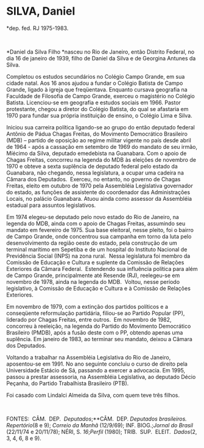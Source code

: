 SILVA, Daniel
=============

\*dep. fed. RJ 1975-1983.

 

*Daniel da Silva Filho *nasceu no Rio de Janeiro, então Distrito
Federal, no dia 16 de ja­neiro de 1939, filho de Daniel da Silva e de
Georgina Antunes da Silva.

Completou os estudos secundários no Colégio Campo Grande, em sua cidade
natal. Aos 16 anos ajudou a fundar o Colégio Batista de Campo Grande,
ligado à igreja que freqüentava. Enquanto cursava geografia na Faculdade
de Filosofia de Campo Grande, exerceu o magistério no Colégio Batista.
Licenciou-se em geografia e estudos sociais em 1966. Pastor protestante,
chegou a diretor do Colégio Batista, do qual se afastaria em 1970 para
fundar sua própria instituição de ensino, o Colégio Lima e Silva.

Iniciou sua carreira política ligando-se ao grupo do então deputado
federal Antônio de Pádua Chagas Freitas, do Movimento Democrático
Brasileiro (MDB) – partido de oposição ao regime militar vigente no país
desde abril de 1964 - após a cassação em setembro de 1969 do mandato de
seu irmão, Míécimo da Silva, deputado emedebista na Guanabara. Com o
apoio de Chagas Frei­tas, concorreu na legenda do MDB às eleições de
novembro de 1970 e obteve a sexta suplência de deputado federal pelo
estado da Guanabara, não chegando, nessa legislatura, a ocupar uma
cadeira na Câmara dos Deputados.  Exerceu, no entanto, no governo de
Chagas Freitas, eleito em outubro de 1970 pela Assembléia Legislativa
governador do estado, as funções de assistente do coordenador das
Admi­nistrações Locais, no palácio Guanabara. Atuou ainda como assessor
da Assembléia estadual para assuntos legislativos.

Em 1974 elegeu-se deputado pelo novo estado do Rio de Janeiro, na
legenda do MDB, ainda com o apoio de Chagas Freitas, assumin­do seu
mandato em fevereiro de 1975. Sua base eleitoral, nesse pleito, foi o
bairro de Campo Grande, onde concentrou sua campa­nha em torno da luta
pelo desenvolvimento da região oeste do estado, pela construção de um
terminal marítimo em Sepetiba e de um hos­pital do Instituto Nacional de
Previdência Social (INPS) na zona rural.  Nessa legislatura foi membro
da Comissão de Educação e Cul­tura e suplente da Comissão de Relações
Exte­riores da Câmara Federal.  Estendendo sua in­fluência política para
além de Campo Grande, principalmente até Resende (RJ), reelegeu-se em
novembro de 1978, ainda na legenda do MDB.  Voltou, nesse período
legislativo, à Comissão de Educação e Cultura e à Comis­são de Relações
Exteriores. 

Em novembro de 1979, com a extinção dos partidos políticos e a
conseqüen­te reformulação partidária, filiou-se ao Partido Popular (PP),
liderado por Chagas Freitas, en­tre outros.  Em novembro de 1982,
concorreu à reeleição, na legenda do Partido do Movi­mento Democrático
Brasileiro (PMDB), após a fusão deste com o PP, obtendo apenas uma
suplência. Em janeiro de 1983, ao terminar seu mandato, deixou a Câmara
dos Deputados.

Voltando a trabalhar na Assembléia Legislativa do Rio de Janeiro,
aposentou-se em 1991. No ano seguinte concluiu o curso de direito pela
Universidade Estácio de Sá, passando a exercer a advocacia. Em 1995,
passou a prestar assessoria, na Assembléia Legislativa, ao deputado
Décio Peçanha, do Partido Trabalhista Brasileiro (PTB).

Foi casado com Lindalci Almeida da Silva, com quem teve três filhos.

 

FONTES:  CÂM.  DEP.  *Deputados*;**CÂM.  DEP. *Deputados brasileiros. 
Repertório*(8 e 9); *Cor*­*reio da Manhã* (12/9/69); INF. BIOG.;*Jornal
do Brasil* (22/11/74 e 20/11/78); NÉRI, S. *16*;*Perfil* (1980); TRIB. 
SUP.  ELEIT.  *Dados*(2, 3, 4, 6, 8 e 9).

 

 

 

 

 

